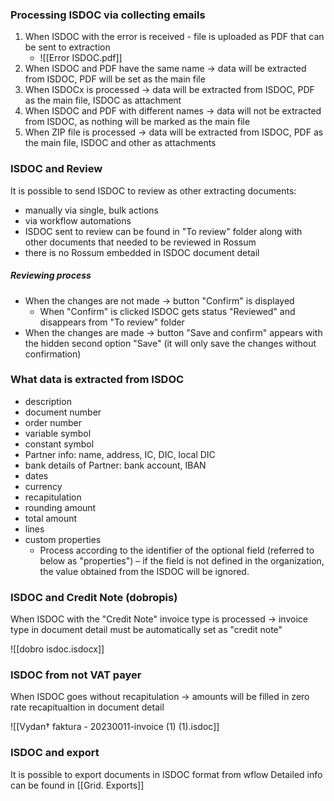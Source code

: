 
### Processing ISDOC via collecting emails

1. When ISDOC with the error is received - file is uploaded as PDF that can be sent to extraction
	* ![[Error ISDOC.pdf]]
2. When ISDOC and PDF have the same name -> data will be extracted from ISDOC, PDF will be set as the main file
3. When ISDOCx is processed -> data will be extracted from ISDOC, PDF as the main file, ISDOC as attachment
4. When ISDOC and PDF with different names -> data will not be extracted from ISDOC, as nothing will be marked as the main file
5. When ZIP file is processed -> data will be extracted from ISDOC, PDF as the main file, ISDOC and other as attachments


### ISDOC and Review

It is possible to send ISDOC to review as other extracting documents:
* manually via single, bulk actions
* via workflow automations
* ISDOC sent to review can be found in "To review" folder along with other documents that needed to be reviewed in Rossum
* there is no Rossum embedded in ISDOC document detail

##### Reviewing process

* When the changes are not made -> button "Confirm" is displayed
	* When "Confirm" is clicked ISDOC gets status "Reviewed" and disappears from "To review" folder
* When the changes are made -> button "Save and confirm" appears with the hidden second option "Save" (it will only save the changes without confirmation)


### What data is extracted from ISDOC

* description
* document number
* order number
* variable symbol
* constant symbol
* Partner info: name, address, IC, DIC, local DIC
* bank details of Partner: bank account, IBAN
* dates
* currency
* recapitulation
* rounding amount
* total amount
* lines
* custom properties
	* Process according to the identifier of the optional field (referred to below as "properties") – if the field is not defined in the organization, the value obtained from the ISDOC will be ignored.

### ISDOC and Credit Note (dobropis)

When ISDOC with the "Credit Note" invoice type is processed -> invoice type in document detail must be automatically set as "credit note"

![[dobro isdoc.isdocx]]



### ISDOC from not VAT payer

When ISDOC goes without recapitulation -> amounts will be filled in zero rate recapitualtion in document detail 

![[Vydan† faktura - 20230011-invoice (1) (1).isdoc]]


### ISDOC and export

It is possible to export documents in ISDOC format from wflow
Detailed info can be found in [[Grid. Exports]]